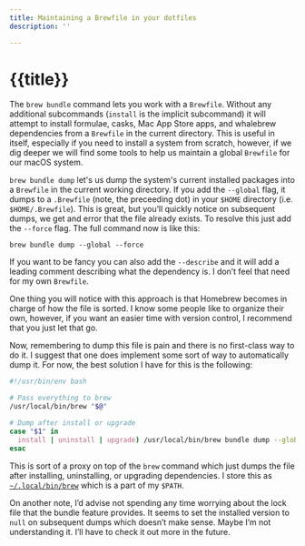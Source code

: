 ```yaml
---
title: Maintaining a Brewfile in your dotfiles
description: ''

---
```

# {{title}}


The `brew bundle` command lets you work with a `Brewfile`. Without any additional subcommands (`install` is the implicit subcommand) it will attempt to install formulae, casks, Mac App Store apps, and whalebrew dependencies from a `Brewfile` in the current directory. This is useful in itself, especially if you need to install a system from scratch, however, if we dig deeper we will find some tools to help us maintain a global `Brewfile` for our macOS system.

`brew bundle dump` let's us dump the system's current installed packages into a `Brewfile` in the current working directory. If you add the `--global` flag, it dumps to a `.Brewfile` (note, the preceeding dot) in your `$HOME` directory (i.e. `$HOME/.Brewfile`). This is great, but you’ll quickly notice on subsequent dumps, we get and error that the file already exists. To resolve this just add the `--force` flag. The full command now is like this:

```shell
brew bundle dump --global --force
```

If you want to be fancy you can also add the `--describe` and it will add a leading comment describing what the dependency is. I don’t feel that need for my own `Brewfile`.

One thing you will notice with this approach is that Homebrew becomes in charge of how the file is sorted. I know some people like to organize their own, however, if you want an easier time with version control, I recommend that you just let that go.

Now, remembering to dump this file is pain and there is no first-class way to do it. I suggest that one does implement some sort of way to automatically dump it. For now, the best solution I have for this is the following:

```bash
#!/usr/bin/env bash

# Pass everything to brew
/usr/local/bin/brew "$@"

# Dump after install or upgrade
case "$1" in
  install | uninstall | upgrade) /usr/local/bin/brew bundle dump --global --force;;
esac
```

This is sort of a proxy on top of the `brew` command which just dumps the file after installing, uninstalling, or upgrading dependencies. I store this as [`~/.local/bin/brew`](https://github.com/knowler/dotfiles/blob/3888ed9950eb9d557b7a80b56ae680fa3b6123f9/.local/bin/brew) which is a part of my `$PATH`.

On another note, I’d advise not spending any time worrying about the lock file that the bundle feature provides. It seems to set the installed version to `null` on subsequent dumps which doesn’t make sense. Maybe I’m not understanding it. I’ll have to check it out more in the future.